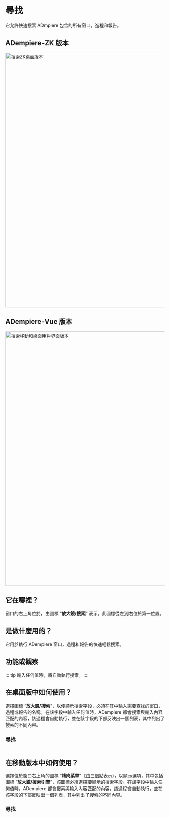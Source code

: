 # 尋找

它允許快速搜索 ADmpiere 包含的所有窗口，進程和報告。

## ADempiere-ZK 版本

<img :src="$withBase('/images/components/search/zk-desktop-version-search.png')" alt="搜索ZK桌面版本" width="800px">

## ADempiere-Vue 版本

<img :src="$withBase('/images/components/search/search-desktop-mobile.png')" alt="搜索移動和桌面用戶界面版本" width="800px">

## 它在哪裡？

窗口的右上角位於，由圖標 “**放大鏡/搜索**” 表示。此圖標從左到右位於第一位置。

## 是做什麼用的？

它用於執行 ADempiere 窗口，過程和報告的快速輕鬆搜索。

## 功能或觀察

::: tip
輸入任何值時，將自動執行搜索。
:::

## 在桌面版中如何使用？

選擇圖標 “**放大鏡/搜索**”，以便顯示搜索字段，必須在其中輸入需要查找的窗口，過程或報告的名稱。在該字段中輸入任何值時，ADempiere 都會搜索與輸入內容匹配的內容，該過程會自動執行，並在該字段的下部反映出一個列表，其中列出了搜索的不同內容。

### 尋找

<img :src="$withBase('/images/components/search/search-in-desktop-version.gif')" />

## 在移動版本中如何使用？

選擇位於窗口右上角的圖標 “**烤肉菜單**”（由三個點表示），以顯示選項，其中包括圖標 “**放大鏡/搜索引擎**”，該圖標必須選擇要顯示的搜索字段。在該字段中輸入任何值時，ADempiere 都會搜索與輸入內容匹配的內容，該過程會自動執行，並在該字段的下部反映出一個列表，其中列出了搜索的不同內容。

### 尋找

<img :src="$withBase('/images/components/search/how-to-use-it-in-the-mobile-version.gif')" />
